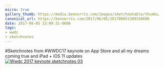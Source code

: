 ```yaml
---
micro: true
gallery_thumb: https://media.bennorris.com/images/sketchnotable/thumbs/wwdc-2017-keynote-sketchnotes-03.jpg
canonical_url: https://bennorris.com/2017/06/05/201706051309310600
date: 2017-06-05 13:09:31-0600
tags:
- wwdc
- sketchnotes
---
```


#Sketchnotes from #WWDC17 keynote on App Store and all my dreams coming true and iPad + iOS 11 updates [![Wwdc 2017 keynote sketchnotes 03](https://media.bennorris.com/images/sketchnotable/wwdc-2017/wwdc-2017-keynote-sketchnotes-03.jpg)](https://media.bennorris.com/images/sketchnotable/wwdc-2017/wwdc-2017-keynote-sketchnotes-03.jpg)